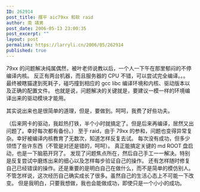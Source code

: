 ```yaml
---
ID: 262914
post_title: 摆平 aic79xx 和软 raid
author: 南 靖男
post_date: 2006-05-13 23:00:35
post_excerpt: ""
layout: post
permalink: https://larryli.cn/2006/05/262914
published: true
---
```

79xx 的问题解决纯属偶然，被叶老师说教以后，一个人一下午在那里郁闷的不停编译内核。
反正有两台机器，而且服务器的 CPU 不错，可以尝试完全编译。。。
最终被瞎猫逮到死耗子，碰巧撞到相应的 gcc libc 编译环境和内核、驱动版本以及正确的配置文件。
也就是说，问题解决的关键就是，要建议一模一样的环境编译出来的驱动模块才能用。
<!--more-->其实说出来也是很简单的道理，但是，要做到。呵呵，我费了好些功夫。
（后来网卡的驱动，我趁热打铁，半个小时就搞定了。但是后来再编译，居然又出问题了。幸好每次都有备份。）
至于 raid，由于 79xx 的参和，问题也变得异常复杂。幸好被编译内核教育了无数次，知道怎样反复去试。
每次没有成功，但多少领悟了些许东西（不管是对还是错的，呵呵）。
真正能搞定关键的 md ROOT 盘启动，也是一下脑筋开窍了。
发现了问题焦点所在，然后自己手工一一解决。特别是反复尝试中磨炼出来的细心以及怎样每步验证自己的操作。
还有怎样随时修复自己已经错误的操作。还是重要的是明白自己在做什么，而不是简单的模仿别人。
不管怎样说，这次经历自己确实成长了很多。虽然自己的生活心态上不可能一下改变。
但是我明白，只要我想做，我也会能做成功，即使只是一个小小的成功。